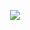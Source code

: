 
<p align="center">
<img src="https://media.discordapp.net/attachments/1182777530181222441/1237569950093279263/2024_05_07_0us_Kleki.png?ex=663cc915&is=663b7795&hm=65acde03ae57812a6dbcdd4425dd88c88228c8cbe9624d263b4176cdef888506&=&format=webp&quality=lossless&width=469&height=614"/>
</p>
